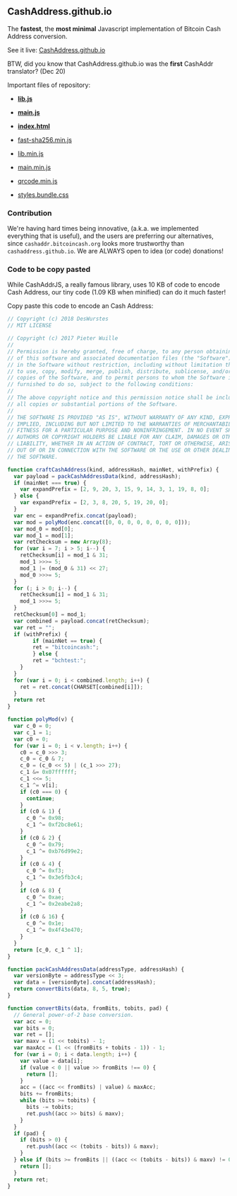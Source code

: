 ## CashAddress.github.io

The **fastest**, the **most minimal** Javascript implementation of Bitcoin Cash Address conversion.

See it live: [CashAddress.github.io](https://cashaddress.github.io/)

BTW, did you know that CashAddress.github.io was the **first** CashAddr translator? (Dec 20)

Important files of repository:

- [**lib.js**](/lib.js)

- [**main.js**](/main.js)

- [**index.html**](/index.html)

- [fast-sha256.min.js](/fast-sha256.min.js)

- [lib.min.js](/lib.min.js)

- [main.min.js](/main.min.js)

- [qrcode.min.js](/qrcode.min.js)

- [styles.bundle.css](/styles.bundle.css)

### Contribution

We're having hard times being innovative, (a.k.a. we implemented everything that is useful), and the users
are preferring our alternatives, since `cashaddr.bitcoincash.org` looks more trustworthy than `cashaddress.github.io`. We are ALWAYS open to idea (or code) donations!

### Code to be copy pasted

While CashAddrJS, a really famous library, uses 10 KB of code to encode Cash Address, our tiny code (1.09 KB when minified) can do it much faster!

Copy paste this code to encode an Cash Address:

```javascript
// Copyright (c) 2018 DesWurstes
// MIT LICENSE

// Copyright (c) 2017 Pieter Wuille
//
// Permission is hereby granted, free of charge, to any person obtaining a copy
// of this software and associated documentation files (the "Software"), to deal
// in the Software without restriction, including without limitation the rights
// to use, copy, modify, merge, publish, distribute, sublicense, and/or sell
// copies of the Software, and to permit persons to whom the Software is
// furnished to do so, subject to the following conditions:
//
// The above copyright notice and this permission notice shall be included in
// all copies or substantial portions of the Software.
//
// THE SOFTWARE IS PROVIDED "AS IS", WITHOUT WARRANTY OF ANY KIND, EXPRESS OR
// IMPLIED, INCLUDING BUT NOT LIMITED TO THE WARRANTIES OF MERCHANTABILITY,
// FITNESS FOR A PARTICULAR PURPOSE AND NONINFRINGEMENT. IN NO EVENT SHALL THE
// AUTHORS OR COPYRIGHT HOLDERS BE LIABLE FOR ANY CLAIM, DAMAGES OR OTHER
// LIABILITY, WHETHER IN AN ACTION OF CONTRACT, TORT OR OTHERWISE, ARISING FROM,
// OUT OF OR IN CONNECTION WITH THE SOFTWARE OR THE USE OR OTHER DEALINGS IN
// THE SOFTWARE.

function craftCashAddress(kind, addressHash, mainNet, withPrefix) {
  var payload = packCashAddressData(kind, addressHash);
  if (mainNet === true) {
    var expandPrefix = [2, 9, 20, 3, 15, 9, 14, 3, 1, 19, 8, 0];
  } else {
    var expandPrefix = [2, 3, 8, 20, 5, 19, 20, 0];
  }
  var enc = expandPrefix.concat(payload);
  var mod = polyMod(enc.concat([0, 0, 0, 0, 0, 0, 0, 0]));
  var mod_0 = mod[0];
  var mod_1 = mod[1];
  var retChecksum = new Array(8);
  for (var i = 7; i > 5; i--) {
    retChecksum[i] = mod_1 & 31;
    mod_1 >>>= 5;
    mod_1 |= (mod_0 & 31) << 27;
    mod_0 >>>= 5;
  }
  for (; i > 0; i--) {
    retChecksum[i] = mod_1 & 31;
    mod_1 >>>= 5;
  }
  retChecksum[0] = mod_1;
  var combined = payload.concat(retChecksum);
  var ret = "";
  if (withPrefix) {
 		if (mainNet == true) {
    	ret = "bitcoincash:";
  		} else {
    	ret = "bchtest:";
  	}
  }
  for (var i = 0; i < combined.length; i++) {
    ret = ret.concat(CHARSET[combined[i]]);
  }
  return ret
}

function polyMod(v) {
  var c_0 = 0;
  var c_1 = 1;
  var c0 = 0;
  for (var i = 0; i < v.length; i++) {
    c0 = c_0 >>> 3;
    c_0 = c_0 & 7;
    c_0 = (c_0 << 5) | (c_1 >>> 27);
    c_1 &= 0x07ffffff;
    c_1 <<= 5;
    c_1 ^= v[i];
    if (c0 === 0) {
      continue;
    }
    if (c0 & 1) {
      c_0 ^= 0x98;
      c_1 ^= 0xf2bc8e61;
    }
    if (c0 & 2) {
      c_0 ^= 0x79;
      c_1 ^= 0xb76d99e2;
    }
    if (c0 & 4) {
      c_0 ^= 0xf3;
      c_1 ^= 0x3e5fb3c4;
    }
    if (c0 & 8) {
      c_0 ^= 0xae;
      c_1 ^= 0x2eabe2a8;
    }
    if (c0 & 16) {
      c_0 ^= 0x1e;
      c_1 ^= 0x4f43e470;
    }
  }
  return [c_0, c_1 ^ 1];
}

function packCashAddressData(addressType, addressHash) {
  var versionByte = addressType << 3;
  var data = [versionByte].concat(addressHash);
  return convertBits(data, 8, 5, true);
}

function convertBits(data, fromBits, tobits, pad) {
  // General power-of-2 base conversion.
  var acc = 0;
  var bits = 0;
  var ret = [];
  var maxv = (1 << tobits) - 1;
  var maxAcc = (1 << (fromBits + tobits - 1)) - 1;
  for (var i = 0; i < data.length; i++) {
    var value = data[i];
    if (value < 0 || value >> fromBits !== 0) {
      return [];
    }
    acc = ((acc << fromBits) | value) & maxAcc;
    bits += fromBits;
    while (bits >= tobits) {
      bits -= tobits;
      ret.push((acc >> bits) & maxv);
    }
  }
  if (pad) {
    if (bits > 0) {
      ret.push((acc << (tobits - bits)) & maxv);
    }
  } else if (bits >= fromBits || ((acc << (tobits - bits)) & maxv) != 0) {
    return [];
  }
  return ret;
}
```

